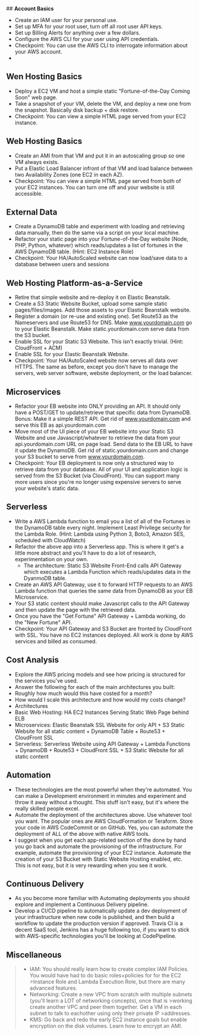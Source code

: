 <addr>## <b>Account Basics</b>

* Create an IAM user for your personal use. 
* Set up MFA for your root user, turn off all root user API keys.
* Set up Billing Alerts for anything over a few dollars.
* Configure the AWS CLI for your user using API credentials.
* Checkpoint: You can use the AWS CLI to interrogate information about your AWS account.
* 
## <b>Wen Hosting Basics</b>

* Deploy a EC2 VM and host a simple static "Fortune-of-the-Day Coming Soon" web page.
* Take a snapshot of your VM, delete the VM, and deploy a new one from the snapshot. Basically disk backup + disk restore.
* Checkpoint: You can view a simple HTML page served from your EC2 instance.

## <b>Web Hosting Basics</b>

* Create an AMI from that VM and put it in an autoscaling group so one VM always exists.
* Put a Elastic Load Balancer infront of that VM and load balance between two Availability Zones (one EC2 in each AZ).
* Checkpoint: You can view a simple HTML page served from both of your EC2 instances. You can turn one off and your website is still accessible.

## <b>External Data</b>

* Create a DynamoDB table and experiment with loading and retrieving data manually, then do the same via a script on your local machine.
* Refactor your static page into your Fortune-of-the-Day website (Node, PHP, Python, whatever) which reads/updates a list of fortunes in the AWS DynamoDB table. (Hint: EC2 Instance Role)
* Checkpoint: Your HA/AutoScaled website can now load/save data to a database between users and sessions

## <b>Web Hosting Platform-as-a-Service</b>

* Retire that simple website and re-deploy it on Elastic Beanstalk.
* Create a S3 Static Website Bucket, upload some sample static pages/files/images. Add those assets to your Elastic Beanstalk website.
* Register a domain (or re-use and existing one). Set Route53 as the Nameservers and use Route53 for DNS. Make www.yourdomain.com go to your Elastic Beanstalk. Make static.yourdomain.com serve data from the S3 bucket.
* Enable SSL for your Static S3 Website. This isn't exactly trivial. (Hint: CloudFront + ACM)
* Enable SSL for your Elastic Beanstalk Website.
* Checkpoint: Your HA/AutoScaled website now serves all data over HTTPS. The same as before, except you don't have to manage the servers, web server software, website deployment, or the load balancer.

## <b>Microservices</b>

* Refactor your EB website into ONLY providing an API. It should only have a POST/GET to update/retrieve that specific data from DynamoDB. Bonus: Make it a simple REST API. Get rid of www.yourdomain.com and serve this EB as api.yourdomain.com
* Move most of the UI piece of your EB website into your Static S3 Website and use Javascript/whatever to retrieve the data from your api.yourdomain.com URL on page load. Send data to the EB URL to have it update the DynamoDB. Get rid of static.yourdomain.com and change your S3 bucket to serve from www.yourdomain.com.
* Checkpoint: Your EB deployment is now only a structured way to retrieve data from your database. All of your UI and application logic is served from the S3 Bucket (via CloudFront). You can support many more users since you're no longer using expensive servers to serve your website's static data.

## <b>Serverless</b>

* Write a AWS Lambda function to email you a list of all of the Fortunes in the DynamoDB table every night. Implement Least Privilege security for the Lambda Role. (Hint: Lambda using Python 3, Boto3, Amazon SES, scheduled with CloudWatch)
* Refactor the above app into a Serverless app. This is where it get's a little more abstract and you'll have to do a lot of research, experimentation on your own.
  * The architecture: Static S3 Website Front-End calls API Gateway which executes a Lambda Function which reads/updates data in the DyanmoDB table.
* Create an AWS API Gateway, use it to forward HTTP requests to an AWS Lambda function that queries the same data from DynamoDB as your EB Microservice.
* Your S3 static content should make Javascript calls to the API Gateway and then update the page with the retrieved data.
* Once you have the "Get Fortune" API Gateway + Lambda working, do the "New Fortune" API.
* Checkpoint: Your API Gateway and S3 Bucket are fronted by CloudFront with SSL. You have no EC2 instances deployed. All work is done by AWS services and billed as consumed.

## <b>Cost Analysis</b>

* Explore the AWS pricing models and see how pricing is structured for the services you've used.
* Answer the following for each of the main architectures you built:
* Roughly how much would this have costed for a month?
* How would I scale this architecture and how would my costs change?
* Architectures
* Basic Web Hosting: HA EC2 Instances Serving Static Web Page behind ELB
* Microservices: Elastic Beanstalk SSL Website for only API + S3 Static Website for all static content + DynamoDB Table + Route53 + CloudFront SSL
* Serverless: Serverless Website using API Gateway + Lambda Functions + DynamoDB + Route53 + CloudFront SSL + S3 Static Website for all static content

## <b>Automation</b>

* These technologies are the most powerful when they're automated. You can make a Development environment in minutes and experiment and throw it away without a thought. This stuff isn't easy, but it's where the really skilled people excel.
* Automate the deployment of the architectures above. Use whatever tool you want. The popular ones are AWS CloudFormation or Teraform. Store your code in AWS CodeCommit or on GitHub. Yes, you can automate the deployment of ALL of the above with native AWS tools.
* I suggest when you get each app-related section of the done by hand you go back and automate the provisioning of the infrastructure. For example, automate the provisioning of your EC2 instance. Automate the creation of your S3 Bucket with Static Website Hosting enabled, etc. This is not easy, but it is very rewarding when you see it work.

## <b>Continuous Delivery</b>

* As you become more familiar with Automating deployments you should explore and implement a Continuous Delivery pipeline.
* Develop a CI/CD pipeline to automatically update a dev deployment of your infrastructure when new code is published, and then build a workflow to update the production version if approved. Travis CI is a decent SaaS tool, Jenkins has a huge following too, if you want to stick with AWS-specific technologies you'll be looking at CodePipeline.

## <b>Miscellaneous</b>

>* IAM: You should really learn how to create complex IAM Policies. You would have had to do basic roles+policies for for the EC2 >Instance Role and Lambda Execution Role, but there are many advanced features.
>* Networking: Create a new VPC from scratch with multiple subnets (you'll learn a LOT of networking concepts), once that is >working create another VPC and peer them together. Get a VM in each subnet to talk to eachother using only their private IP >addresses.
>* KMS: Go back and redo the early EC2 instance goals but enable encryption on the disk volumes. Learn how to encrypt an AMI.


